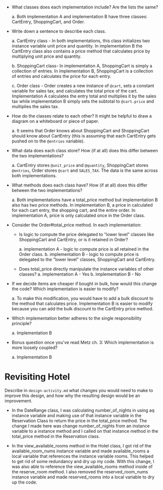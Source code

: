* What classes does each implementation include? Are the lists the same?

  a. Both implementation A and implementation B have three classes: CartEntry, ShoppingCart, and Order.

* Write down a sentence to describe each class.

  a. CartEntry class - In both implementations, this class initializes two instance variable unit price and quantity. In implementation B the CartEntry class also contains a price method that calculates price by multiplying unit price and quantity.

  b. ShoppingCart class- In implementation A, ShoppingCart is simply a collection of entries. In implementation B, ShoppingCart is a collection of entries and calculates the price for each entry.

  c. Order class - Order creates a new instance of `@cart`, sets a constant variable for sales tax, and calculates the total price of the cart. Implementation A calculates the entry total and multiplies it by the sales tax while implementation B simply sets the subtotal to `@cart.price` and multiplies the sales tax.  


* How do the classes relate to each other? It might be helpful to draw a diagram on a whiteboard or piece of paper.

  a. It seems that Order knows about ShoppingCart and ShoppingCart should know about CartEntry (this is assuming that each CartEntry gets pushed on to the `@entries` variable).

* What data does each class store? How (if at all) does this differ between the two implementations?

  a. CartEntry stores `@unit_price` and `@quantity`, ShoppingCart stores `@entries`,  Order stores `@cart` and `SALES_TAX`. The data is the same across both implementations.

* What methods does each class have? How (if at all) does this differ between the two implementations?

  a. Both implementations have a total_price method but implementation B also has two price methods. In implementation B, a price in calculated for each cart entry, the shopping cart, and the entire order. In implementation A, price is only calculated once in the Order class.

* Consider the Order#total_price method. In each implementation:
  * Is logic to compute the price delegated to "lower level" classes like ShoppingCart and CartEntry, or is it retained in Order?

    a. implementation A - logic to compute price is all retained in the Order class.
    b. implementation B - logic to compute price is delegated to the "lower level" classes, ShoppingCart and CartEntry.

  * Does total_price directly manipulate the instance variables of other classes?
    a. implementation A - Yes
    b. implementation B - No

* If we decide items are cheaper if bought in bulk, how would this change the code? Which implementation is easier to modify?

  a. To make this modification, you would have to add a bulk discount to the method that calculates price. Implementation B is easier to modify because you can add the bulk discount to the CartEntry price method.

* Which implementation better adheres to the single responsibility principle?

  a. Implementation B

* Bonus question once you've read Metz ch. 3: Which implementation is more loosely coupled?

  a. Implementation B


# Revisiting Hotel

Describe in `design-activity.md` what changes you would need to make to improve this design, and how why the resulting design would be an improvement.

  * In the DateRange class, I was calculating number_of_nights in using aq instance variable and making use of that instance variable in the Reservation Class to return the price in the total_price method. The change I made here was change number_of_nights from an instance variable to a instance method and I called on that instance method in the total_price method in the Reservation class.

  * In the view_available_rooms method in the Hotel class, I got rid of the available_room_nums instance variable and made available_rooms a local variable that references the instance variable rooms. This helped to get rid of some redundancy and dry up my code. With this change, I was also able to reference the view_available_rooms method inside of the reserve_room method. I also removed the reserved_room_nums instance variable and made reserved_rooms into a local variable to dry up the code.
